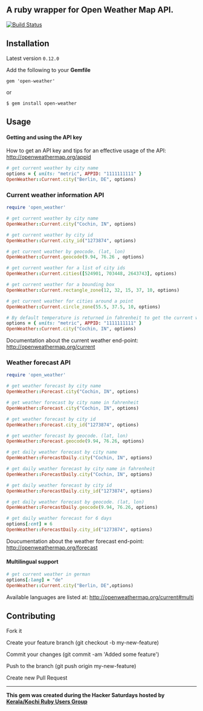 ## A ruby wrapper for Open Weather Map API.

[![Build Status](https://travis-ci.org/coderhs/ruby_open_weather_map.svg?branch=master)](https://travis-ci.org/coderhs/ruby_open_weather_map)

## Installation

Latest version `0.12.0`

Add the following to your **Gemfile**

    gem 'open-weather'

  or

    $ gem install open-weather

## Usage


#### Getting and using the API key

How to get an API key and tips for an effective usage of the API:
http://openweathermap.org/appid


```ruby
# get current weather by city name
options = { units: "metric", APPID: "1111111111" }
OpenWeather::Current.city("Berlin, DE", options)
```

### Current weather information API


```ruby
require 'open_weather'

# get current weather by city name
OpenWeather::Current.city("Cochin, IN", options)

# get current weather by city id
OpenWeather::Current.city_id("1273874", options)

# get current weather by geocode. (lat, lon)
OpenWeather::Current.geocode(9.94, 76.26 , options)

# get current weather for a list of city ids
OpenWeather::Current.cities([524901, 703448, 2643743], options)

# get current weather for a bounding box
OpenWeather::Current.rectangle_zone(12, 32, 15, 37, 10, options)

# get current weather for cities around a point
OpenWeather::Current.circle_zone(55.5, 37.5, 10, options)

# By default temperature is returned in fahrenheit to get the current weather in degrees celsius use unit as follows.
options = { units: "metric", APPID: "1111111111" }
OpenWeather::Current.city("Cochin, IN", options)
```

Documentation about the current weather end-point:
http://openweathermap.org/current


### Weather forecast API

```ruby
require 'open_weather'

# get weather forecast by city name
OpenWeather::Forecast.city("Cochin, IN", options)

# get weather forecast by city name in fahrenheit
OpenWeather::Forecast.city("Cochin, IN", options)

# get weather forecast by city id
OpenWeather::Forecast.city_id("1273874", options)

# get weather forecast by geocode. (lat, lon)
OpenWeather::Forecast.geocode(9.94, 76.26, options)

# get daily weather forecast by city name
OpenWeather::ForecastDaily.city("Cochin, IN", options)

# get daily weather forecast by city name in fahrenheit
OpenWeather::ForecastDaily.city("Cochin, IN", options)

# get daily weather forecast by city id
OpenWeather::ForecastDaily.city_id("1273874", options)

# get daily weather forecast by geocode. (lat, lon)
OpenWeather::ForecastDaily.geocode(9.94, 76.26, options)

# get daily weather forecast for 6 days
options[:cnt] = 6
OpenWeather::ForecastDaily.city_id("1273874", options)
```

Doucumentation about the weather forecast end-point:
http://openweathermap.org/forecast



#### Multilingual support

```ruby
# get current weather in german
options[:lang] = "de"
OpenWeather::Current.city("Berlin, DE",options)
```

Available languages are listed at:
http://openweathermap.org/current#multi


## Contributing

  Fork it

  Create your feature branch (git checkout -b my-new-feature)

  Commit your changes (git commit -am 'Added some feature')

  Push to the branch (git push origin my-new-feature)

  Create new Pull Request

--------

**This gem was created during the Hacker Saturdays hosted by [Kerala/Kochi Ruby Users Group](https://krug.github.io)**
